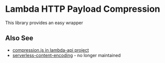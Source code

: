 # Lambda HTTP Payload Compression 

This library provides an easy wrapper 

## Also See

- [compression.js in lambda-api project](https://github.com/jeremydaly/lambda-api/blob/main/lib/compression.js)
- [serverless-content-encoding](https://github.com/dong-dohai/serverless-content-encoding) - no longer maintained